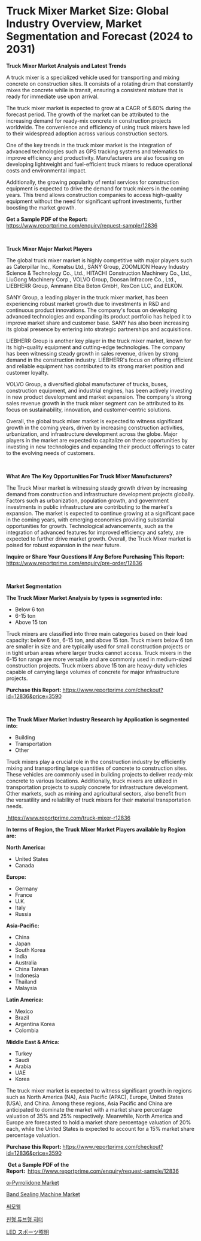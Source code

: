 <p><h1>Truck Mixer Market Size: Global Industry Overview, Market Segmentation and Forecast (2024 to 2031)</h1></p><p><strong>Truck Mixer Market Analysis and Latest Trends</strong></p>
<p><p>A truck mixer is a specialized vehicle used for transporting and mixing concrete on construction sites. It consists of a rotating drum that constantly mixes the concrete while in transit, ensuring a consistent mixture that is ready for immediate use upon arrival.</p><p>The truck mixer market is expected to grow at a CAGR of 5.60% during the forecast period. The growth of the market can be attributed to the increasing demand for ready-mix concrete in construction projects worldwide. The convenience and efficiency of using truck mixers have led to their widespread adoption across various construction sectors.</p><p>One of the key trends in the truck mixer market is the integration of advanced technologies such as GPS tracking systems and telematics to improve efficiency and productivity. Manufacturers are also focusing on developing lightweight and fuel-efficient truck mixers to reduce operational costs and environmental impact.</p><p>Additionally, the growing popularity of rental services for construction equipment is expected to drive the demand for truck mixers in the coming years. This trend allows construction companies to access high-quality equipment without the need for significant upfront investments, further boosting the market growth.</p></p>
<p><strong>Get a Sample PDF of the Report:&nbsp;</strong> <a href="https://www.reportprime.com/enquiry/request-sample/12836">https://www.reportprime.com/enquiry/request-sample/12836</a></p>
<p>&nbsp;</p>
<p><strong>Truck Mixer Major Market Players</strong></p>
<p><p>The global truck mixer market is highly competitive with major players such as Caterpillar Inc., Komatsu Ltd., SANY Group, ZOOMLION Heavy Industry Science & Technology Co., Ltd., HITACHI Construction Machinery Co., Ltd., LiuGong Machinery Corp., VOLVO Group, Doosan Infracore Co., Ltd., LIEBHERR Group, Ammann Elba Beton GmbH, RexCon LLC, and ELKON.</p><p>SANY Group, a leading player in the truck mixer market, has been experiencing robust market growth due to investments in R&D and continuous product innovations. The company's focus on developing advanced technologies and expanding its product portfolio has helped it to improve market share and customer base. SANY has also been increasing its global presence by entering into strategic partnerships and acquisitions.</p><p>LIEBHERR Group is another key player in the truck mixer market, known for its high-quality equipment and cutting-edge technologies. The company has been witnessing steady growth in sales revenue, driven by strong demand in the construction industry. LIEBHERR's focus on offering efficient and reliable equipment has contributed to its strong market position and customer loyalty.</p><p>VOLVO Group, a diversified global manufacturer of trucks, buses, construction equipment, and industrial engines, has been actively investing in new product development and market expansion. The company's strong sales revenue growth in the truck mixer segment can be attributed to its focus on sustainability, innovation, and customer-centric solutions.</p><p>Overall, the global truck mixer market is expected to witness significant growth in the coming years, driven by increasing construction activities, urbanization, and infrastructure development across the globe. Major players in the market are expected to capitalize on these opportunities by investing in new technologies and expanding their product offerings to cater to the evolving needs of customers.</p></p>
<p>&nbsp;</p>
<p><strong>What Are The Key Opportunities For Truck Mixer Manufacturers?</strong></p>
<p><p>The Truck Mixer market is witnessing steady growth driven by increasing demand from construction and infrastructure development projects globally. Factors such as urbanization, population growth, and government investments in public infrastructure are contributing to the market's expansion. The market is expected to continue growing at a significant pace in the coming years, with emerging economies providing substantial opportunities for growth. Technological advancements, such as the integration of advanced features for improved efficiency and safety, are expected to further drive market growth. Overall, the Truck Mixer market is poised for robust expansion in the near future.</p></p>
<p><strong>Inquire or Share Your Questions If Any Before Purchasing This Report:</strong> <a href="https://www.reportprime.com/enquiry/pre-order/12836">https://www.reportprime.com/enquiry/pre-order/12836</a></p>
<p>&nbsp;</p>
<p><strong>Market Segmentation</strong></p>
<p><strong>The Truck Mixer Market Analysis by types is segmented into:</strong></p>
<p><ul><li>Below 6 ton</li><li>6-15 ton</li><li>Above 15 ton</li></ul></p>
<p><p>Truck mixers are classified into three main categories based on their load capacity: below 6 ton, 6-15 ton, and above 15 ton. Truck mixers below 6 ton are smaller in size and are typically used for small construction projects or in tight urban areas where larger trucks cannot access. Truck mixers in the 6-15 ton range are more versatile and are commonly used in medium-sized construction projects. Truck mixers above 15 ton are heavy-duty vehicles capable of carrying large volumes of concrete for major infrastructure projects.</p></p>
<p><strong>Purchase this Report:&nbsp;</strong><a href="https://www.reportprime.com/checkout?id=12836&price=3590">https://www.reportprime.com/checkout?id=12836&price=3590</a></p>
<p>&nbsp;</p>
<p><strong>The Truck Mixer Market Industry Research by Application is segmented into:</strong></p>
<p><ul><li>Building</li><li>Transportation</li><li>Other</li></ul></p>
<p><p>Truck mixers play a crucial role in the construction industry by efficiently mixing and transporting large quantities of concrete to construction sites. These vehicles are commonly used in building projects to deliver ready-mix concrete to various locations. Additionally, truck mixers are utilized in transportation projects to supply concrete for infrastructure development. Other markets, such as mining and agricultural sectors, also benefit from the versatility and reliability of truck mixers for their material transportation needs.</p></p>
<p><a href="https://www.reportprime.com/truck-mixer-r12836">&nbsp;https://www.reportprime.com/truck-mixer-r12836</a></p>
<p><strong>In terms of Region, the Truck Mixer Market Players available by Region are:</strong></p>
<p>
    <p> <strong> North America: </strong>
        <ul>
            <li>United States</li>
            <li>Canada</li>
        </ul>
        </p> 
    <p> <strong> Europe: </strong>
        <ul>
            <li>Germany</li>
            <li>France</li>
            <li>U.K.</li>
            <li>Italy</li>
            <li>Russia</li>
        </ul>
        </p> 
    <p> <strong> Asia-Pacific: </strong>
        <ul>
            <li>China</li>
            <li>Japan</li>
            <li>South Korea</li>
            <li>India</li>
            <li>Australia</li>
            <li>China Taiwan</li>
            <li>Indonesia</li>
            <li>Thailand</li>
            <li>Malaysia</li>
        </ul>
        </p> 
    <p> <strong> Latin America: </strong>
        <ul>
            <li>Mexico</li>
            <li>Brazil</li>
            <li>Argentina Korea</li>
            <li>Colombia</li>
        </ul>
        </p> 
    <p> <strong> Middle East & Africa: </strong>
        <ul>
            <li>Turkey</li>
            <li>Saudi</li>
            <li>Arabia</li>
            <li>UAE</li>
            <li>Korea</li>
        </ul>
    </p>
    </p>
<p><p>The truck mixer market is expected to witness significant growth in regions such as North America (NA), Asia Pacific (APAC), Europe, United States (USA), and China. Among these regions, Asia Pacific and China are anticipated to dominate the market with a market share percentage valuation of 35% and 25% respectively. Meanwhile, North America and Europe are forecasted to hold a market share percentage valuation of 20% each, while the United States is expected to account for a 15% market share percentage valuation.</p></p>
<p><strong>Purchase this Report: </strong><a href="https://www.reportprime.com/checkout?id=12836&price=3590">https://www.reportprime.com/checkout?id=12836&price=3590</a></p>
<p>&nbsp;<strong>Get a Sample PDF of the Report:&nbsp;&nbsp;</strong><a href="https://www.reportprime.com/enquiry/request-sample/12836">https://www.reportprime.com/enquiry/request-sample/12836</a></p>
<p><strong></strong></p>
<p><p><a href="https://medium.com/@sarabits4122023/%CE%B1-pyrrolidone-market-size-is-growing-at-cagr-of-14-3-d42cf29d2210">α-Pyrrolidone Market</a></p><p><a href="https://github.com/jodemen/Market-Research-Report-List-3/blob/main/band-sealing-machine-market.md">Band Sealing Machine Market</a></p><p><a href="https://medium.com/@jordybecker/%EA%B8%80%EB%A1%9C%EB%B2%8C-%EC%98%A8%EB%8F%84-%EC%B8%A1%EC%A0%95-%EB%B3%B4%ED%98%B8%EA%B4%80-%EC%8B%9C%EC%9E%A5-%EC%84%B9%ED%84%B0-%EC%9C%A0%ED%98%95-%EC%9D%91%EC%9A%A9-%EB%B6%84%EC%95%BC-%EC%8B%9C%EC%9E%A5-%EC%B0%B8%EA%B0%80%EC%9E%90-%EC%A0%84%EB%9E%B5-%EC%A7%80%EC%97%AD%EB%B3%84-%EC%84%B1%EC%9E%A5-%EC%9D%B8%EC%82%AC%EC%9D%B4%ED%8A%B8-%EB%B0%8F-%EB%AF%B8%EB%9E%98-%EC%A0%84%EB%A7%9D-2024-2031-b40d5432f07b">써모웰</a></p><p><a href="https://medium.com/@lionellindgren/%EA%B8%80%EB%A1%9C%EB%B2%8C-%ED%95%80-%ED%8A%9C%EB%B8%94%EB%9F%AC-%ED%9E%88%ED%84%B0-%EC%8B%9C%EC%9E%A5-%EC%A0%9C%ED%92%88-%EC%9C%A0%ED%98%95-%EA%B0%95%EC%B2%A0%EA%B3%BC-%EC%8A%A4%ED%85%8C%EC%9D%B8%EB%A0%88%EC%8A%A4-%EC%8A%A4%ED%8B%B8-%EA%B5%AC%EB%A6%AC-%EC%9D%B8%EC%BD%9C%EB%A1%9C%EC%9D%B4-%EB%B2%A0%EC%B2%98-%ED%8F%AC%ED%95%A8-%EC%9A%94%EC%86%8C-%EC%B5%9C%EC%A2%85-%EC%82%AC%EC%9A%A9%EC%9E%90-%EB%B0%8F-%EC%A7%80%EC%97%AD%EC%97%90-%EC%B4%88%EC%A0%90%EC%9D%84-%EB%A7%9E%EC%B6%98-%EB%B6%84%EC%84%9D%EA%B3%BC-%EC%98%88%EC%B8%A1-2024%EB%85%84%EB%B6%80%ED%84%B0-32fb02d51fdc">핀형 튜브형 히터</a></p><p><a href="https://medium.com/@lovern8746/led%E3%82%B9%E3%83%9D%E3%83%BC%E3%83%84%E3%83%A9%E3%82%A4%E3%83%86%E3%82%A3%E3%83%B3%E3%82%B0%E5%B8%82%E5%A0%B4-2024%E5%B9%B4%E3%81%8B%E3%82%892031%E5%B9%B4%E3%81%BE%E3%81%A7%E3%81%AE%E3%82%B0%E3%83%AD%E3%83%BC%E3%83%90%E3%83%AB%E3%81%8A%E3%82%88%E3%81%B3%E5%9C%B0%E5%9F%9F%E5%88%86%E6%9E%90-847b65db6471">LED スポーツ照明</a></p></p>